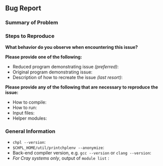 ## Bug Report
<!--
    If you are not submitting a bug report, ignore this template and see
      http://Chapel-Issues-Best-Practices.com  (TODO)
  -->
### Summary of Problem


### Steps to Reproduce

**What behavior do you observe when encountering this issue?**

**Please provide one of the following:**

- Reduced program demonstrating issue *(preferred)*:
- Original program demonstrating issue:
- Description of how to recreate the issue *(last resort)*:

**Please provide any of the following that are necessary to reproduce the issue:**

- How to compile:
- How to run:
- Input files:
- Helper modules:


### General Information

- `chpl --version`:
- `$CHPL_HOME/util/printchplenv --anonymize`:
- Back-end compiler version, e.g. `gcc --version` or `clang --version`:
- *For Cray systems only*, output of `module list` :

